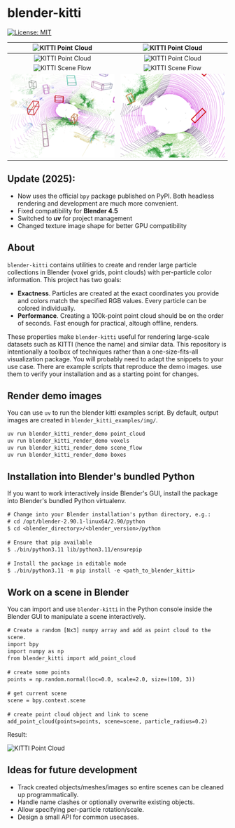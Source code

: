 # blender-kitti

[![License: MIT](https://img.shields.io/badge/license-MIT-blue.svg)](LICENSE)

| ![KITTI Point Cloud](img/blender_kitti_render_point_cloud_main.png?raw=true "Main view") |![KITTI Point Cloud](img/blender_kitti_render_point_cloud_top.png?raw=true "Top view") |
|:-------------------------:|:-------------------------:|
| ![KITTI Point Cloud](img/blender_kitti_render_voxels_main.png?raw=true "Main view voxels") |![KITTI Point Cloud](img/blender_kitti_render_voxels_top.png?raw=true "Top view voxels") |
| ![KITTI Scene Flow](img/blender_kitti_render_scene_flow_main.png?raw=true "Main view scene flow") |![KITTI Scene Flow](img/blender_kitti_render_scene_flow_top.png?raw=true "Top view scene flow") |
| ![KITTI Bounding Boxes](img/blender_kitti_render_boxes_main.png?raw=true "Main view boxes") |![KITTI Bounding Boxes](img/blender_kitti_render_boxes_top.png?raw=true "Top view bounding boxes") |

## Update (2025):
* Now uses the official `bpy` package published on PyPI. Both headless rendering and development are much more convenient.
* Fixed compatibility for **Blender 4.5**
* Switched to **uv** for project management
* Changed texture image shape for better GPU compatibility

## About

`blender-kitti` contains utilities to create and render large particle collections in Blender (voxel grids, point clouds) with per-particle color information.
This project has two goals:
* **Exactness**. Particles are created at the exact coordinates you provide and colors match the specified RGB values. Every particle can be colored individually.
* **Performance**. Creating a 100k-point point cloud should be on the order of seconds. Fast enough for practical, altough offline, renders.

These properties make `blender-kitti` useful for rendering large-scale datasets such as KITTI (hence the name) and similar data. This repository is intentionally a toolbox of techniques rather than a one-size-fits-all visualization package. You will probably need to adapt the snippets to your use case.
There are example scripts that reproduce the demo images. use them to verify your installation and as a starting point for changes.

## Render demo images

You can use `uv` to run the blender kitti examples script.
By default, output images are created in `blender_kitti_examples/img/`.
```
uv run blender_kitti_render_demo point_cloud
uv run blender_kitti_render_demo voxels
uv run blender_kitti_render_demo scene_flow
uv run blender_kitti_render_demo boxes
```

## Installation into Blender's bundled Python
If you want to work interactively inside Blender's GUI, install the package into Blender's bundled Python virtualenv.
```
# Change into your Blender installation's python directory, e.g.:
# cd /opt/blender-2.90.1-linux64/2.90/python
$ cd <blender_directory>/<blender_version>/python

# Ensure that pip available
$ ./bin/python3.11 lib/python3.11/ensurepip

# Install the package in editable mode
$ ./bin/python3.11 -m pip install -e <path_to_blender_kitti>

```

## Work on a scene in Blender

You can import and use `blender-kitti` in the Python console inside the Blender GUI to manipulate a scene interactively.

```
# Create a random [Nx3] numpy array and add as point cloud to the scene.
import bpy
import numpy as np
from blender_kitti import add_point_cloud

# create some points
points = np.random.normal(loc=0.0, scale=2.0, size=(100, 3))

# get current scene
scene = bpy.context.scene

# create point cloud object and link to scene
add_point_cloud(points=points, scene=scene, particle_radius=0.2)
```

Result:

![KITTI Point Cloud](img/demo_point_cloud_random.png?raw=true "Main view")

## Ideas for future development

* Track created objects/meshes/images so entire scenes can be cleaned up programmatically.
* Handle name clashes or optionally overwrite existing objects.
* Allow specifying per-particle rotation/scale.
* Design a small API for common usecases.
